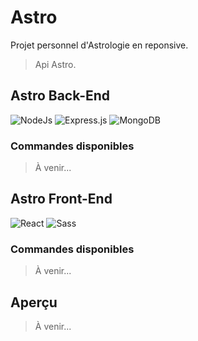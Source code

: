 # Astro
Projet personnel d'Astrologie en reponsive.
> Api Astro.

## Astro Back-End
![NodeJs](https://img.shields.io/badge/NodeJs-339933?style=for-the-badge&logo=nodedotjs&logoColor=white)
![Express.js](https://img.shields.io/badge/Express.js-EEEEEE?style=for-the-badge&logo=express&logoColor=black)
![MongoDB](https://img.shields.io/badge/MongoDB-4EA94B?style=for-the-badge&logo=mongodb&logoColor=white)
### Commandes disponibles
> À venir...

## Astro Front-End
![React](https://img.shields.io/badge/React-20232A?style=for-the-badge&logo=react&logoColor=61DAFB)
![Sass](https://img.shields.io/badge/Sass-CF649A?style=for-the-badge&logo=sass&logoColor=white)
### Commandes disponibles
> À venir...

## Aperçu
> À venir...
